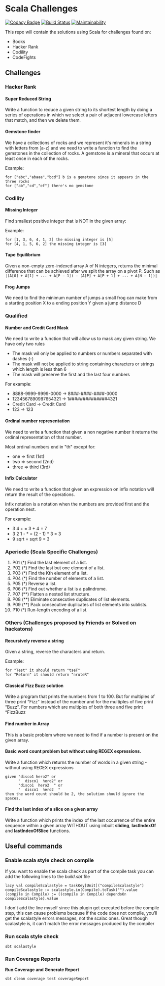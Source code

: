 # Scala Challenges

[![Codacy Badge](https://api.codacy.com/project/badge/Grade/5120a93f50d44aebb6c291072ad363aa)](https://app.codacy.com/app/geektimus/scala-challenges?utm_source=github.com&utm_medium=referral&utm_content=geektimus/scala-challenges&utm_campaign=Badge_Grade_Dashboard)
[![Build Status](https://travis-ci.org/geektimus/scala-challenges.svg?branch=master)](https://travis-ci.org/geektimus/scala-challenges)
[![Maintainability](https://api.codeclimate.com/v1/badges/640e9a8ef7fc7f757aaf/maintainability)](https://codeclimate.com/github/geektimus/scala-challenges/maintainability)

This repo will contain the solutions using Scala for challenges found on:

* Books
* Hacker Rank
* Codility
* CodeFights

## Challenges

### Hacker Rank

#### Super Reduced String

Write a function to reduce a given string to its shortest length by doing a series of
operations in which we select a pair of adjacent lowercase letters that match,
and then we delete them.

#### Gemstone finder

We have a collections of rocks and we represent it's minerals in a string with letters from [a-z] and we need to write a function to find the gemstones in the collection of rocks. A gemstone is a mineral that occurs at least once in each of the rocks.

Example:

```
for ["abc","abaaa","bcd"] b is a gemstone since it appears in the three rocks
for ["ab","cd","ef"] there's no gemstone
```

### Codility

#### Missing Integer

Find smallest positive integer that is NOT in the given array:

Example:

```text
for [1, 3, 6, 4, 1, 2] the missing integer is [5]
for [4, 1, 5, 6, 2] the missing integer is [3]
```
#### Tape Equilibrium
Given a non-empty zero-indexed array A of N integers, returns the minimal difference 
that can be achieved after we split the array on a pivot P. Such as 
```|(A[0] + A[1] + ... + A[P − 1]) − (A[P] + A[P + 1] + ... + A[N − 1])|```

#### Frog Jumps
We need to find the minimum number of jumps a small frog can make from a starting position X to a ending position Y 
given a jump distance D

### Qualified

#### Number and Credit Card Mask

We need to write a function that will allow us to mask any given string. We have only two rules

- The mask wil only be applied to numbers or numbers separated with dashes
(-)
- The mask will not be applied to string containing characters or strings which length is less than 6
- The mask will preserve the first and the last four numbers

For example:

- 8888-9999-9999-0000 -> 8###-####-####-0000
- 1234567890987654321 -> 1##############4321
- Credit Card -> Credit Card
- 123 -> 123

#### Ordinal number representation

We need to write a function that given a non negative number it returns the ordinal representation of that number.

Most ordinal numbers end in "th" except for:

* one ⇒ first (1st)
* two ⇒ second (2nd)
* three ⇒ third (3rd)

#### Infix Calculator
We need to write a function that given an expression on infix notation will return the result of the operations.

Infix notation is a notation when the numbers are provided first and the operation next.

For example: 

- 3 4 + = 3 + 4 = 7
- 3 2 1 - * = (2 - 1) * 3 = 3
- 9 sqrt = sqrt 9 = 3

### Aperiodic (Scala Specific Challenges)

1. P01 (*) Find the last element of a list.
1. P02 (*) Find the last but one element of a list.
1. P03 (*) Find the Kth element of a list.
1. P04 (*) Find the number of elements of a list.
1. P05 (*) Reverse a list.
1. P06 (*) Find out whether a list is a palindrome.
1. P07 (**) Flatten a nested list structure.
1. P08 (**) Eliminate consecutive duplicates of list elements.
1. P09 (**) Pack consecutive duplicates of list elements into sublists.
1. P10 (*) Run-length encoding of a list.

### Others (Challenges proposed by Friends or Solved on hackatons)

#### Recursively reverse a string

Given a string, reverse the characters and return.

Example:

```text
for "Test" it should return "tseT"
for "Return" it should return "nruteR"
```

#### Classical Fizz Buzz solution

Write a program that prints the numbers from 1 to 100. But for multiples 
of three print “Fizz” instead of the number and for the multiples of five print 
“Buzz”. For numbers which are multiples of both three and five print “FizzBuzz

#### Find number in Array

This is a basic problem where we need to find if a number is present on the
given array.

#### Basic word count problem but without using REGEX expressions.

Write a function which returns the number of words in a given string - without using REGEX expressions

```
given "disco1 hero2" or
      "  disco1  hero2" or
      "disco1  hero2  " or
      "  disco1  hero2  "
then the word count should be 2, the solution should ignore the spaces.
```

#### Find the last index of a slice on a given array

Write a function which prints the index of the last occurrence of the entire sequence within a given array 
WITHOUT using inbuilt **sliding**, **lastIndexOf** and **lastIndexOfSlice** functions.

## Useful commands

### Enable scala style check on compile
If you want to enable the scala check as part of the compile task you can add the following lines to the _build.sbt_ file

```
lazy val compileScalastyle = taskKey[Unit]("compileScalastyle")
compileScalastyle := scalastyle.in(Compile).toTask("").value
(compile in Compile) := ((compile in Compile) dependsOn compileScalastyle).value
```
I don't add the line myself since this plugin get executed before the compile step, this can cause problems because if the 
code does not compile, you’ll get the scalastyle errors messages, not the scalac ones. Great though scalastyle is, it can’t 
match the error messages produced by the compiler

### Run scala style check

```
sbt scalastyle
```

### Run Coverage Reports

**Run Coverage and Generate Report**

```
sbt clean coverage test coverageReport
```

